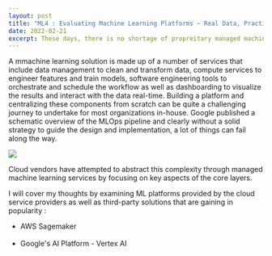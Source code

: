 ```yaml
---
layout: post
title: "ML4 : Evaluating Machine Learning Platforms ~ Real Data, Practical Tooling "
date: 2022-02-21
excerpt: These days, there is no shortage of propreitary managed machine learning platforms. How do you find one that is a good fit for your enterprise? What are the key factors to consider when re-engineering decision making for gaining a competitive advantage?
---
```


A mmachine learning solution is made up of a number of services that include data management to clean and transform data, compute services to engineer features and train models, software engineering tools to orchestrate and schedule the workflow as well as dashboarding to visualize the results and interact with the data real-time. Building a platform and centralizing these components from scratch can be quite a challenging journey to undertake for most organizations in-house. Google published a schematic overview of the MLOps pipeline and clearly without a solid strategy to guide the design and implementation, a lot of things can fail along the way.

<img src="/images/AI-General/ML-Ops.png" class="block"/><br>

Cloud vendors have attempted to abstract this complexity through managed machine learning services by focusing on key aspects of the core layers. 

I will cover my thoughts by examining ML platforms provided by the cloud service providers as well as third-party solutions that are gaining in popularity : 


* AWS Sagemaker<br><br>
* Google's AI Platform - Vertex AI<br><br>
